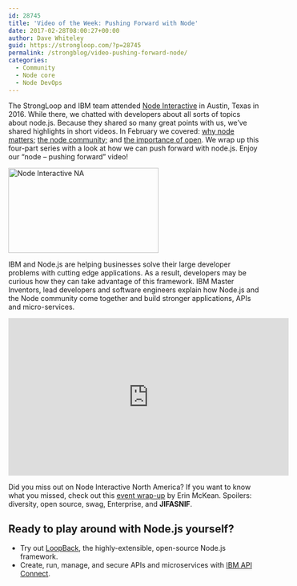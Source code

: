 ```yaml
---
id: 28745
title: 'Video of the Week: Pushing Forward with Node'
date: 2017-02-28T08:00:27+00:00
author: Dave Whiteley
guid: https://strongloop.com/?p=28745
permalink: /strongblog/video-pushing-forward-node/
categories:
  - Community
  - Node core
  - Node DevOps
---
```

The StrongLoop and IBM team attended [Node Interactive](https://strongloop.com/strongblog/node-interactive-north-america-wrap-up/) in Austin, Texas in 2016. While there, we chatted with developers about all sorts of topics about node.js. Because they shared so many great points with us, we&#8217;ve shared highlights in short videos. In February we covered: [why node matters;](https://strongloop.com/strongblog/video-of-the-week-why-node-matters/) [the node community;](https://strongloop.com/strongblog/video-of-the-week-node-community/) and [the importance of open](https://strongloop.com/strongblog/video-of-the-week-the-importance-of-open/). We wrap up this four-part series with a look at how we can push forward with node.js. Enjoy our &#8220;node &#8211; pushing forward&#8221; video!

<!--more-->

[<img class="aligncenter size-medium wp-image-28257" src="{{site.url}}/blog-assets/2016/09/Node-Interactive-NA-300x170.png" alt="Node Interactive NA" width="300" height="170"  />]({{site.url}}/blog-assets/2016/09/Node-Interactive-NA.png)

IBM and Node.js are helping businesses solve their large developer problems with cutting edge applications. As a result, developers may be curious how they can take advantage of this framework. IBM Master Inventors, lead developers and software engineers explain how Node.js and the Node community come together and build stronger applications, APIs and micro-services.

<iframe width="560" height="315" src="https://www.youtube.com/embed/bRpeOZ530-U" frameborder="0" allowfullscreen></iframe>

Did you miss out on Node Interactive North America? If you want to know what you missed, check out this [event wrap-up](https://strongloop.com/strongblog/node-interactive-north-america-wrap-up/) by Erin McKean. Spoilers: diversity, open source, swag, Enterprise, and **JIFASNIF**.

## Ready to play around with Node.js yourself?

  * Try out <a href="http://loopback.io/" target="_blank" data-cke-saved-href="http://loopback.io/">LoopBack</a>, the highly-extensible, open-source Node.js framework.
  * Create, run, manage, and secure APIs and microservices with <a href="https://console.ng.bluemix.net/docs/services/apiconnect/index.html" target="_blank" data-cke-saved-href="https://console.ng.bluemix.net/docs/services/apiconnect/index.html">IBM API Connect</a>.
